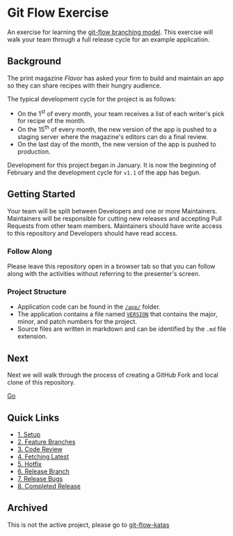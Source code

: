 # Git Flow Exercise

An exercise for learning the [git-flow branching model](http://nvie.com/posts/a-successful-git-branching-model/). This exercise will walk your team through a full release cycle for an example application.

## Background

The print magazine _Flavor_ has asked your firm to build and maintain an app so they can share recipes with their hungry audience.

The typical development cycle for the project is as follows:

- On the 1<sup>st</sup> of every month, your team receives a list of each writer's pick for recipe of the month.
- On the 15<sup>th</sup> of every month, the new version of the app is pushed to a staging server where the magazine's editors can do a final review.
- On the last day of the month, the new version of the app is pushed to production.

Development for this project began in January. It is now the beginning of February and the development cycle for `v1.1` of the app has begun.

## Getting Started

Your team will be split between Developers and one or more Maintainers. Maintainers will be responsible for cutting new releases and accepting Pull Requests from other team members. Maintainers should have write access to this repository and Developers should have read access.

### Follow Along

Please leave this repository open in a browser tab so that you can follow along with the activities without referring to the presenter's screen.

### Project Structure
* Application code can be found in the [`/app/`](/app/) folder.
* The application contains a file named [`VERSION`](/app/VERSION) that contains the major, minor, and patch numbers for the project.
* Source files are written in markdown and can be identified by the `.md` file extension.

## Next

Next we will walk through the process of creating a GitHub Fork and local clone of this repository.

[Go](/walkthrough/1-setup.md)

## Quick Links

- [1. Setup](/walkthrough/1-setup.md)
- [2. Feature Branches](/walkthrough/2-feature-branches.md)
- [3. Code Review](/walkthrough/3-code-review.md)
- [4. Fetching Latest](/walkthrough/4-fetching-latest.md)
- [5. Hotfix](/walkthrough/5-hotfix.md)
- [6. Release Branch](/walkthrough/6-release-branch.md)
- [7. Release Bugs](/walkthrough/7-release-bugs.md)
- [8. Completed Release](/walkthrough/8-completed-release.md)

## Archived
This is not the active project, please go to [git-flow-katas](https://github.com/daafonsecato/git-flow-katas) 
